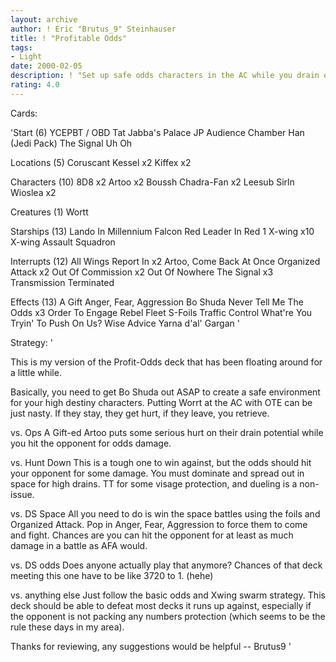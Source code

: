 ```yaml
---
layout: archive
author: ! Eric "Brutus_9" Steinhauser
title: ! "Profitable Odds"
tags:
- Light
date: 2000-02-05
description: ! "Set up safe odds characters in the AC while you drain or pound away with an X-Wing swarm."
rating: 4.0
---
```

Cards: 

'Start (6)
YCEPBT / OBD
Tat Jabba's Palace
JP Audience Chamber
Han (Jedi Pack)
The Signal
Uh Oh

Locations (5)
Coruscant
Kessel	x2
Kiffex	x2

Characters (10)
8D8  x2
Artoo  x2
Boussh
Chadra-Fan  x2
Leesub Sirln
Wioslea  x2

Creatures (1)
Wortt

Starships (13)
Lando In Millennium Falcon
Red Leader In Red 1
X-wing	x10
X-wing Assault Squadron

Interrupts (12)
All Wings Report In  x2
Artoo, Come Back At Once
Organized Attack  x2
Out Of Commission  x2
Out Of Nowhere
The Signal  x3
Transmission Terminated

Effects (13)
A Gift
Anger, Fear, Aggression
Bo Shuda
Never Tell Me The Odds	x3
Order To Engage
Rebel Fleet
S-Foils
Traffic Control
What're You Tryin' To Push On Us?
Wise Advice
Yarna d'al' Gargan
'

Strategy: '

This is my version of the Profit-Odds deck that has been floating around for a little while.

Basically, you need to get Bo Shuda out ASAP to create a safe environment for your high destiny characters. Putting Worrt at the AC with OTE can
be just nasty. If they stay, they get hurt, if they leave, you retrieve.

vs. Ops  A Gift-ed Artoo puts some serious hurt on their drain potential while you hit the opponent for odds damage.

vs. Hunt Down This is a tough one to win against, but the odds should hit your opponent for some damage.  You must dominate and spread out in space for high drains.  TT for some visage protection, and dueling is a non-issue.

vs. DS Space All you need to do is win the space battles using the foils and Organized Attack.  Pop in Anger, Fear, Aggression to force them to come and fight. Chances are you can hit the opponent for at least as much damage in a battle as AFA would.

vs. DS odds Does anyone actually play that anymore?  Chances of that deck meeting this one have to be like 3720 to 1. (hehe)

vs. anything else Just follow the basic odds and Xwing swarm strategy. This deck should be able to defeat most decks it runs up against, especially if the opponent is not packing any numbers protection (which seems to be the rule these days in my area).

Thanks for reviewing, any suggestions would be helpful -- Brutus9
'